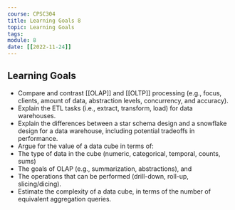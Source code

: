 ```yaml
---
course: CPSC304
title: Learning Goals 8
topic: Learning Goals
tags:
module: 8
date: [[2022-11-24]]
---
```


## Learning Goals
- Compare and contrast [[OLAP]] and [[OLTP]] processing (e.g., focus, clients, amount of data, abstraction levels, concurrency, and accuracy).
- Explain the ETL tasks (i.e., extract, transform, load) for data warehouses.
- Explain the differences between a star schema design and a snowflake design for a data warehouse, including potential tradeoffs in performance.
- Argue for the value of a data cube in terms of:
- The type of data in the cube (numeric, categorical, temporal, counts, sums)
- The goals of OLAP (e.g., summarization, abstractions), and
- The operations that can be performed (drill-down, roll-up, slicing/dicing).
- Estimate the complexity of a data cube, in terms of the number of equivalent aggregation queries.